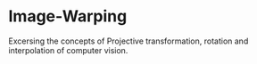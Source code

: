 # Image-Warping

Excersing the concepts of Projective transformation, rotation and interpolation of computer vision.

